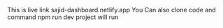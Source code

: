 This is live link
sajid-dashboard.netlify.app
You Can also clone code and command npm run dev project will run
